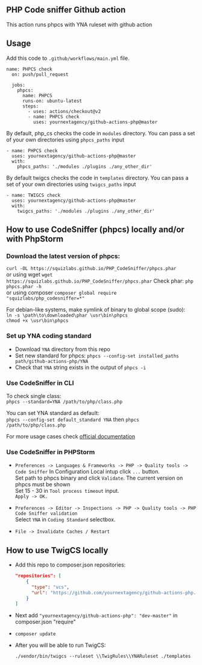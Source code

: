 PHP Code sniffer Github action
-
This action runs phpcs with YNA ruleset with github action

Usage
-

Add this code to `.github/workflows/main.yml` file.

    name: PHPCS check
      on: push/pull_request

      jobs:
        phpcs:
          name: PHPCS
          runs-on: ubuntu-latest
          steps:
            - uses: actions/checkout@v2
            - name: PHPCS check
              uses: yournextagency/github-actions-php@master 

By default, php_cs checks the code in `modules` directory.
You can pass a set of your own directories using `phpcs_paths` input

    - name: PHPCS check
      uses: yournextagency/github-actions-php@master
      with:
        phpcs_paths: './modules ./plugins ./any_other_dir'
        
By default twigcs checks the code in `templates` directory.
You can pass a set of your own directories using `twigcs_paths` input

    - name: TWIGCS check
      uses: yournextagency/github-actions-php@master
      with:
        twigcs_paths: './modules ./plugins ./any_other_dir'        
        
How to use CodeSniffer (phpcs) locally and/or with PhpStorm
-
### Download the latest version of phpcs:
`curl -OL https://squizlabs.github.io/PHP_CodeSniffer/phpcs.phar`  
or using wget
`wget https://squizlabs.github.io/PHP_CodeSniffer/phpcs.phar`
Check phar: `php phpcs.phar -h`  
or using composer
`composer global require "squizlabs/php_codesniffer=*"`


For debian-like systems, make symlink of binary to global scope (sudo):  
`ln -s \path\to\downloaded\phar \usr\bin\phpcs`  
`chmod +x \usr\bin\phpcs`

### Set up YNA coding standard

- Download `YNA` directory from this repo
- Set new standard for phpcs: `phpcs --config-set installed_paths path/github-actions-php/YNA`
- Check that `YNA` string exists in the output of `phpcs -i`

### Use CodeSniffer in CLI

To check single class:  
`phpcs --standard=YNA /path/to/php/class.php`

You can set YNA standard as default:  
`phpcs --config-set default_standard YNA`
then 
`phpcs /path/to/php/class.php`

For more usage cases check [official documentation](https://github.com/squizlabs/PHP_CodeSniffer/wiki "Title")

### Use CodeSniffer in PHPStorm
- `Preferences -> Languages & Frameworks -> PHP -> Quality tools -> Code Sniffer`
In Configuration Local intup click `...` button.  
Set path to phpcs binary and click `Validate`. The current version on phpcs must be shown  
Set 15 - 30 in `Tool process timeout` input.  
`Apply -> OK.`

- `Preferences -> Editor -> Inspections -> PHP -> Quality tools -> PHP Code Sniffer validation`  
Select `YNA` in `Coding Standard` selectbox.

- `File -> Invalidate Caches / Restart`   

How to use TwigCS locally
-

- Add this repo to composer.json repositories:
    ```json
    "repositories": [
        {
          "type": "vcs",
          "url": "https://github.com/yournextagency/github-actions-php.git"
        }
    ]
    ```
- Next add `"yournextagency/github-actions-php": "dev-master"` in composer.json "require"
- `composer update`
- After you will be able to run TwigCS:

  `
  ./vendor/bin/twigcs --ruleset \\TwigRules\\YNARuleset ./templates
  `